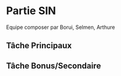 <h1>Partie SIN</h1>
Equipe composer par Borui, Selmen, Arthure

<h2>
Tâche Principaux
<h2>




<h2>
Tâche Bonus/Secondaire
<h2>
